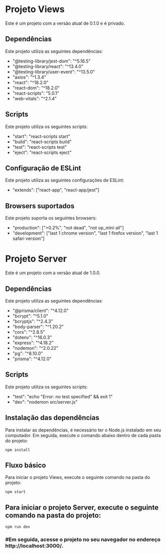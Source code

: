 # Projeto Views

Este é um projeto com a versão atual de 0.1.0 e é privado.

## Dependências

Este projeto utiliza as seguintes dependências:

- "@testing-library/jest-dom": "^5.16.5"
- "@testing-library/react": "^13.4.0"
- "@testing-library/user-event": "^13.5.0"
- "axios": "^1.3.4"
- "react": "^18.2.0"
- "react-dom": "^18.2.0"
- "react-scripts": "5.0.1"
- "web-vitals": "^2.1.4"

## Scripts

Este projeto utiliza os seguintes scripts:

- "start": "react-scripts start"
- "build": "react-scripts build"
- "test": "react-scripts test"
- "eject": "react-scripts eject"

## Configuração de ESLint

Este projeto utiliza as seguintes configurações de ESLint:

- "extends": ["react-app", "react-app/jest"]

## Browsers suportados

Este projeto suporta os seguintes browsers:

- "production": [">0.2%", "not dead", "not op_mini all"]
- "development": ["last 1 chrome version", "last 1 firefox version", "last 1 safari version"]

# Projeto Server

Este é um projeto com a versão atual de 1.0.0.

## Dependências

Este projeto utiliza as seguintes dependências:

- "@prisma/client": "^4.12.0"
- "bcrypt": "^5.1.0"
- "bcryptjs": "^2.4.3"
- "body-parser": "^1.20.2"
- "cors": "^2.8.5"
- "dotenv": "^16.0.3"
- "express": "^4.18.2"
- "nodemon": "^2.0.22"
- "pg": "^8.10.0"
- "prisma": "^4.12.0"

## Scripts

Este projeto utiliza os seguintes scripts:

- "test": "echo "Error: no test specified" && exit 1"
- "dev": "nodemon src/server.js"

## Instalação das dependências

Para instalar as dependências, é necessário ter o Node.js instalado em seu computador. Em seguida, execute o comando abaixo dentro de cada pasta do projeto:

```npm install```

## Fluxo básico

Para iniciar o projeto Views, execute o seguinte comando na pasta do projeto:

```npm start```

## Para iniciar o projeto Server, execute o seguinte comando na pasta do projeto:

```npm run dev```

### #Em seguida, acesse o projeto no seu navegador no endereço http://localhost:3000/.
